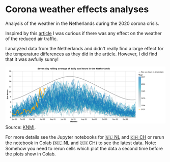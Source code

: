 # Corona weather effects analyses
Analysis of the weather in the Netherlands during the 2020 corona crisis. 

Inspired by this [article](https://www.nature.com/articles/418601a) I was curious if there was any effect on the weather of the reduced air traffic.

I analyzed data from the Netherlands and didn't really find a large effect for the temperature differences as they did in the article. However, I did find that it was awfully sunny!

![](sun_hours_netherlands.png)
Source: [KNMI](https://www.knmi.nl/kennis-en-datacentrum/achtergrond/data-ophalen-vanuit-een-script).

For more details see the Jupyter notebooks for [🇳🇱 NL](CoronaWeather_NL.ipynb) and [🇨🇭 CH](CoronaWeather_CH.ipynb) or rerun the notebook in Colab ([🇳🇱 NL](https://colab.research.google.com/github/Roald87/CoronaWeather/blob/master/CoronaWeather_NL.ipynb#) and [🇨🇭 CH](https://colab.research.google.com/github/Roald87/CoronaWeather/blob/master/CoronaWeather_CH.ipynb#)) to see the latest data. Note: Somehow you need to rerun cells which plot the data a second time before the plots show in Colab.
